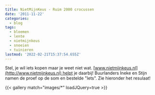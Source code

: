 ```yaml
---
title: NietMijnKeus - Ruim 2000 crocussen
date: '2011-11-22'
categories:
  - blog
tags:
  - bloemen
  - lente
  - nietmijnkeus
  - snoeien
  - tuinieren
lastmod: '2022-02-21T15:37:54.655Z'
---
```


Stel, je wil iets kopen maar je weet niet wat. [www.nietmijnkeus.nl](http://www.nietmijnkeus.nl) helpt je daarbij! Buurlanders Ineke en Stijn namen de proef op de som en bestelde "Iets". Zie hieronder het resulaat!

{{< gallery match="images/*" loadJQuery=true >}}